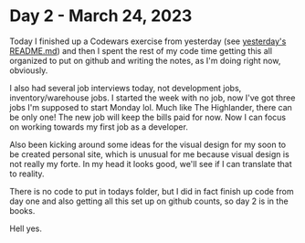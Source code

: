 # Day 2 - March 24, 2023

Today I finished up a Codewars exercise from yesterday (see [yesterday's README.md](../3-23-2023-day-1/README.md)) and then I spent the rest of my code time getting this all organized to put on github and writing the notes, as I'm doing right now, obviously.

I also had several job interviews today, not development jobs, inventory/warehouse jobs. I started the week with no job, now I've got three jobs I'm supposed to start Monday lol. Much like The Highlander, there can be only one! The new job will keep the bills paid for now. Now I can focus on working towards my first job as a developer.

Also been kicking around some ideas for the visual design for my soon to be created personal site, which is unusual for me because visual design is not really my forte. In my head it looks good, we'll see if I can translate that to reality.

There is no code to put in todays folder, but I did in fact finish up code from day one and also getting all this set up on github counts, so day 2 is in the books.

Hell yes.
